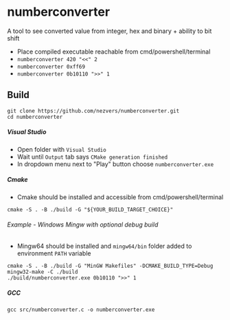 # numberconverter
 A tool to see converted value from integer, hex and binary + ability to bit shift
- Place compiled executable reachable from cmd/powershell/terminal
- `numberconverter 420 "<<" 2`
- `numberconverter 0xff69`
- `numberconverter 0b10110 ">>" 1`

## Build
```
git clone https://github.com/nezvers/numberconverter.git
cd numberconverter
```

##### Visual Studio
- Open folder with `Visual Studio`
- Wait until `Output` tab says `CMake generation finished`
- In dropdown menu next to "Play" button choose `numberconverter.exe`

##### Cmake
- Cmake should be installed and accessible from cmd/powershell/terminal
```
cmake -S . -B ./build -G "${YOUR_BUILD_TARGET_CHOICE}"
```

###### Example - Windows Mingw with optional debug build
- Mingw64 should be installed and `mingw64/bin` folder added to environment `PATH` variable
```
cmake -S . -B ./build -G "MinGW Makefiles" -DCMAKE_BUILD_TYPE=Debug
mingw32-make -C ./build
./build/numberconverter.exe 0b10110 ">>" 1
```
##### GCC
```
gcc src/numberconverter.c -o numberconverter.exe
```
